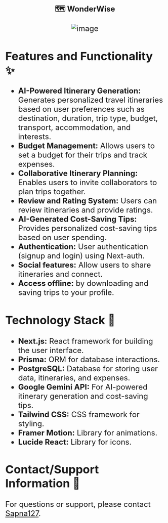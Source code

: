 <div align = "center">


<h1 align="center"> <font size="5"> <b> 🗺️ WonderWise </b></h1>




![image](https://github.com/user-attachments/assets/a6794dfd-209e-4041-9202-5a6c525a4245)

  </div>

  
## Features and Functionality ✨

*   **AI-Powered Itinerary Generation:** Generates personalized travel itineraries based on user preferences such as destination, duration, trip type, budget, transport, accommodation, and interests.
*   **Budget Management:** Allows users to set a budget for their trips and track expenses.
*   **Collaborative Itinerary Planning:** Enables users to invite collaborators to plan trips together.
*   **Review and Rating System:** Users can review itineraries and provide ratings.
*   **AI-Generated Cost-Saving Tips:** Provides personalized cost-saving tips based on user spending.
*   **Authentication:** User authentication (signup and login) using Next-auth.
*   **Social features:** Allow users to share itineraries and connect.
*   **Access offline:** by downloading and saving trips to your profile.
  
## Technology Stack 👀

*   **Next.js:** React framework for building the user interface.
*   **Prisma:** ORM for database interactions.
*   **PostgreSQL:** Database for storing user data, itineraries, and expenses.
*   **Google Gemini API:** For AI-powered itinerary generation and cost-saving tips.
*   **Tailwind CSS:** CSS framework for styling.
*   **Framer Motion:** Library for animations.
*   **Lucide React:** Library for icons.


## Contact/Support Information 💌

For questions or support, please contact [Sapna127](https://github.com/Sapna127).

